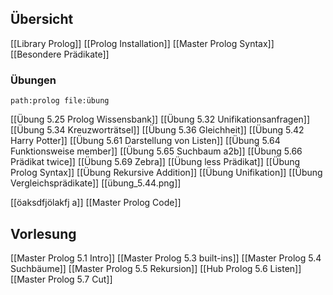 
## Übersicht
[[Library Prolog]]
[[Prolog Installation]]
[[Master Prolog Syntax]]
[[Besondere Prädikate]]

### Übungen
```expander
path:prolog file:übung
```
[[Übung 5.25 Prolog Wissensbank]]
[[Übung 5.32 Unifikationsanfragen]]
[[Übung 5.34 Kreuzworträtsel]]
[[Übung 5.36 Gleichheit]]
[[Übung 5.42 Harry Potter]]
[[Übung 5.61 Darstellung von Listen]]
[[Übung 5.64 Funktionsweise member]]
[[Übung 5.65 Suchbaum a2b]]
[[Übung 5.66 Prädikat twice]]
[[Übung 5.69 Zebra]]
[[Übung less Prädikat]]
[[Übung Prolog Syntax]]
[[Übung Rekursive Addition]]
[[Übung Unifikation]]
[[Übung Vergleichsprädikate]]
[[übung_5.44.png]]

[[öaksdfjölakfj a]]
[[Master Prolog Code]]


## Vorlesung
[[Master Prolog 5.1 Intro]]
[[Master Prolog 5.3 built-ins]]
[[Master Prolog 5.4 Suchbäume]]
[[Master Prolog 5.5 Rekursion]]
[[Hub Prolog 5.6 Listen]]
[[Master Prolog 5.7 Cut]]


